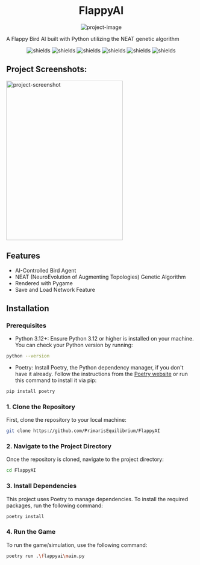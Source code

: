<h1 align="center" id="title">FlappyAI</h1>

<p align="center"><img src="https://socialify.git.ci/PrimarisEquilibrium/FlappyAI/image?custom_description=A+Flappy+Bird+AI+utilizing+the+NEAT+genetic+algorithm&amp;description=1&amp;font=Inter&amp;language=1&amp;name=1&amp;owner=1&amp;pattern=Circuit+Board&amp;theme=Dark" alt="project-image"></p>

<p id="description">A Flappy Bird AI built with Python utilizing the NEAT genetic algorithm</p>

<p align="center">
    <img src="https://img.shields.io/github/repo-size/PrimarisEquilibrium/FlappyAI" alt="shields">
    <img src="https://img.shields.io/github/license/PrimarisEquilibrium/FlappyAI" alt="shields">
    <img src="https://img.shields.io/github/last-commit/PrimarisEquilibrium/FlappyAI" alt="shields">
    <img src="https://img.shields.io/badge/Python-3.x-blue?logo=python" alt="shields">
    <img src="https://img.shields.io/badge/Pygame-2.x-green?logo=python" alt="shields">
    <img src="https://img.shields.io/badge/AI-Genetic_Algorithm-orange" alt="shields">
</p>

<h2>Project Screenshots:</h2>

<img src="https://github.com/user-attachments/assets/78e4c1ae-54ed-4279-a0d4-1b953626fc31" alt="project-screenshot" width="309" height="424/">

<h2>️Features</h2>

- AI-Controlled Bird Agent
- NEAT (NeuroEvolution of Augmenting Topologies) Genetic Algorithm
- Rendered with Pygame
- Save and Load Network Feature

## Installation

### Prerequisites

- Python 3.12+: Ensure Python 3.12 or higher is installed on your machine. You can check your Python version by running:

```bash
python --version
```

- Poetry: Install Poetry, the Python dependency manager, if you don't have it already. Follow the instructions from the [Poetry website](https://python-poetry.org/) or run this command to install it via pip:

```bash
pip install poetry
```

### 1. Clone the Repository

First, clone the repository to your local machine:

```bash
git clone https://github.com/PrimarisEquilibrium/FlappyAI
```

### 2. Navigate to the Project Directory

Once the repository is cloned, navigate to the project directory:

```bash
cd FlappyAI
```

### 3. Install Dependencies

This project uses Poetry to manage dependencies. To install the required packages, run the following command:

```bash
poetry install
```

### 4. Run the Game

To run the game/simulation, use the following command:

```bash
poetry run .\flappyai\main.py
```
